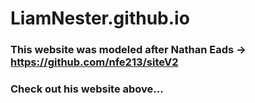 # LiamNester.github.io

### This website was modeled after Nathan Eads $\rightarrow$ https://github.com/nfe213/siteV2

### Check out his website above...